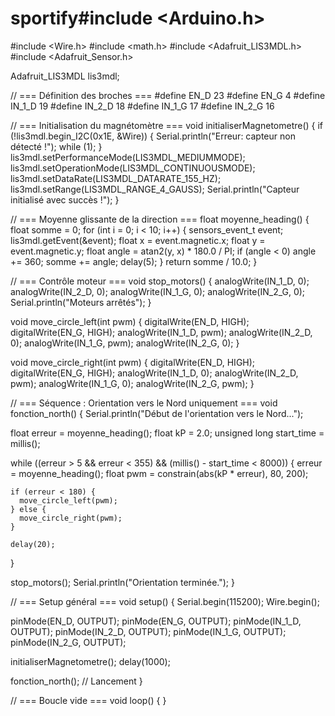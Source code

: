 # sportify#include <Arduino.h>
#include <Wire.h>
#include <math.h>
#include <Adafruit_LIS3MDL.h>
#include <Adafruit_Sensor.h>

Adafruit_LIS3MDL lis3mdl;

// === Définition des broches ===
#define EN_D 23
#define EN_G 4
#define IN_1_D 19
#define IN_2_D 18
#define IN_1_G 17
#define IN_2_G 16

// === Initialisation du magnétomètre ===
void initialiserMagnetometre() {
  if (!lis3mdl.begin_I2C(0x1E, &Wire)) {
    Serial.println("Erreur: capteur non détecté !");
    while (1);
  }
  lis3mdl.setPerformanceMode(LIS3MDL_MEDIUMMODE);
  lis3mdl.setOperationMode(LIS3MDL_CONTINUOUSMODE);
  lis3mdl.setDataRate(LIS3MDL_DATARATE_155_HZ);
  lis3mdl.setRange(LIS3MDL_RANGE_4_GAUSS);
  Serial.println("Capteur initialisé avec succès !");
}

// === Moyenne glissante de la direction ===
float moyenne_heading() {
  float somme = 0;
  for (int i = 0; i < 10; i++) {
    sensors_event_t event;
    lis3mdl.getEvent(&event);
    float x = event.magnetic.x;
    float y = event.magnetic.y;
    float angle = atan2(y, x) * 180.0 / PI;
    if (angle < 0) angle += 360;
    somme += angle;
    delay(5);
  }
  return somme / 10.0;
}

// === Contrôle moteur ===
void stop_motors() {
  analogWrite(IN_1_D, 0);
  analogWrite(IN_2_D, 0);
  analogWrite(IN_1_G, 0);
  analogWrite(IN_2_G, 0);
  Serial.println("Moteurs arrêtés");
}

void move_circle_left(int pwm) {
  digitalWrite(EN_D, HIGH);
  digitalWrite(EN_G, HIGH);
  analogWrite(IN_1_D, pwm);
  analogWrite(IN_2_D, 0);
  analogWrite(IN_1_G, pwm);
  analogWrite(IN_2_G, 0);
}

void move_circle_right(int pwm) {
  digitalWrite(EN_D, HIGH);
  digitalWrite(EN_G, HIGH);
  analogWrite(IN_1_D, 0);
  analogWrite(IN_2_D, pwm);
  analogWrite(IN_1_G, 0);
  analogWrite(IN_2_G, pwm);
}

// === Séquence : Orientation vers le Nord uniquement ===
void fonction_north() {
  Serial.println("Début de l'orientation vers le Nord...");

  float erreur = moyenne_heading();
  float kP = 2.0;
  unsigned long start_time = millis();

  while ((erreur > 5 && erreur < 355) && (millis() - start_time < 8000)) {
    erreur = moyenne_heading();
    float pwm = constrain(abs(kP * erreur), 80, 200);

    if (erreur < 180) {
      move_circle_left(pwm);
    } else {
      move_circle_right(pwm);
    }

    delay(20);
  }

  stop_motors();
  Serial.println("Orientation terminée.");
}

// === Setup général ===
void setup() {
  Serial.begin(115200);
  Wire.begin();

  pinMode(EN_D, OUTPUT);
  pinMode(EN_G, OUTPUT);
  pinMode(IN_1_D, OUTPUT);
  pinMode(IN_2_D, OUTPUT);
  pinMode(IN_1_G, OUTPUT);
  pinMode(IN_2_G, OUTPUT);

  initialiserMagnetometre();
  delay(1000);

  fonction_north(); // Lancement
}

// === Boucle vide ===
void loop() {
}
